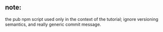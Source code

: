 ## note:
the pub npm script used only in the context of the tutorial;
ignore versioning semantics, and really generic commit message.